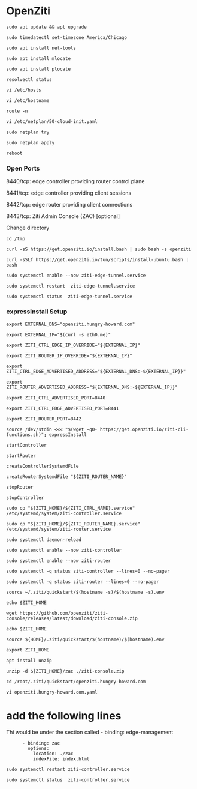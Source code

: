# OpenZiti
```
sudo apt update && apt upgrade
```
```
sudo timedatectl set-timezone America/Chicago
```
```
sudo apt install net-tools
```
```
sudo apt install mlocate
```
```
sudo apt install plocate
```
```
resolvectl status
```
```
vi /etc/hosts
```
```
vi /etc/hostname
```
```
route -n
```
```
vi /etc/netplan/50-cloud-init.yaml
```
```
sudo netplan try
```
```
sudo netplan apply
```
```
reboot
```

### Open Ports

8440/tcp: edge controller providing router control plane

8441/tcp: edge controller providing client sessions

8442/tcp: edge router providing client connections

8443/tcp: Ziti Admin Console (ZAC) [optional]

Change directory

```
cd /tmp
```
```
curl -sS https://get.openziti.io/install.bash | sudo bash -s openziti
```
```
curl -sSLf https://get.openziti.io/tun/scripts/install-ubuntu.bash | bash
```
```
sudo systemctl enable --now ziti-edge-tunnel.service
```
```
sudo systemctl restart  ziti-edge-tunnel.service
```
```
sudo systemctl status  ziti-edge-tunnel.service
```
### expressInstall Setup

```
export EXTERNAL_DNS="openziti.hungry-howard.com"
```
```
export EXTERNAL_IP="$(curl -s eth0.me)"
```
``` 
export ZITI_CTRL_EDGE_IP_OVERRIDE="${EXTERNAL_IP}"
```
```
export ZITI_ROUTER_IP_OVERRIDE="${EXTERNAL_IP}"
```
```
export ZITI_CTRL_EDGE_ADVERTISED_ADDRESS="${EXTERNAL_DNS:-${EXTERNAL_IP}}"
```
```
export ZITI_ROUTER_ADVERTISED_ADDRESS="${EXTERNAL_DNS:-${EXTERNAL_IP}}"
```
```
export ZITI_CTRL_ADVERTISED_PORT=8440
```
```
export ZITI_CTRL_EDGE_ADVERTISED_PORT=8441
```
```
export ZITI_ROUTER_PORT=8442
```
```
source /dev/stdin <<< "$(wget -qO- https://get.openziti.io/ziti-cli-functions.sh)"; expressInstall
```
```
startController
```
```
startRouter
```
```
createControllerSystemdFile
```
```
createRouterSystemdFile "${ZITI_ROUTER_NAME}"
```
```
stopRouter
```
```
stopController
```
```
sudo cp "${ZITI_HOME}/${ZITI_CTRL_NAME}.service" /etc/systemd/system/ziti-controller.service
```
```
sudo cp "${ZITI_HOME}/${ZITI_ROUTER_NAME}.service" /etc/systemd/system/ziti-router.service
```
```
sudo systemctl daemon-reload
```
```
sudo systemctl enable --now ziti-controller
```
```
sudo systemctl enable --now ziti-router
```
```
sudo systemctl -q status ziti-controller --lines=0 --no-pager
```
```
sudo systemctl -q status ziti-router --lines=0 --no-pager
```
```
source ~/.ziti/quickstart/$(hostname -s)/$(hostname -s).env
```
```
echo $ZITI_HOME
```
```
wget https://github.com/openziti/ziti-console/releases/latest/download/ziti-console.zip
```
```
echo $ZITI_HOME
```
```
source ${HOME}/.ziti/quickstart/$(hostname)/$(hostname).env
```
```
export ZITI_HOME
```
```
apt install unzip
```
```
unzip -d ${ZITI_HOME}/zac ./ziti-console.zip
```
```
cd /root/.ziti/quickstart/openziti.hungry-howard.com
```
```
vi openziti.hungry-howard.com.yaml
```

# add the following lines 

Thi would be under  the section called - binding: edge-management
	     
```
      - binding: zac
        options:
          location: ./zac
          indexFile: index.html
```
```
sudo systemctl restart ziti-controller.service
```
```
sudo systemctl status  ziti-controller.service
```   
   

